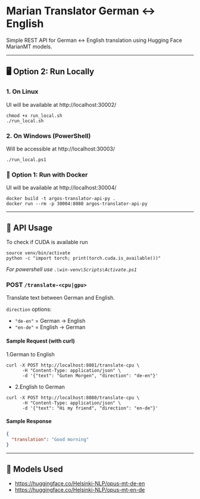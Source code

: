 # Marian Translator German ↔ English

Simple REST API for German ↔ English translation using Hugging Face MarianMT models.

---

## 🖥️ Option 2: Run Locally

### 1. On Linux

UI will be available at http://localhost:30002/

```shell
chmod +x run_local.sh
./run_local.sh
```

### 2. On Windows (PowerShell)

Will be accessible at http://localhost:30003/

```shell
./run_local.ps1
```

### 🐳 Option 1: Run with Docker

UI will be available at http://localhost:30004/

```shell
docker build -t argos-translator-api-py .
docker run --rm -p 30004:8080 argos-translator-api-py 
```
---

## 🔁 API Usage

To check if CUDA is available run

```shell
source venv/bin/activate
python -c "import torch; print(torch.cuda.is_available())"
```
_For powershell use `.\win-venv\Scripts\Activate.ps1`_

### POST `/translate-<cpu|gpu>`



Translate text between German and English.

`direction` options:

- `"de-en"` = German → English
- `"en-de"` = English → German

#### Sample Request (with curl)

1.German to English

```shell
curl -X POST http://localhost:8081/translate-cpu \
      -H "Content-Type: application/json" \
      -d '{"text": "Guten Morgen", "direction": "de-en"}'
```

- 2.English to German

```shell
curl -X POST http://localhost:8080/translate-cpu \
      -H "Content-Type: application/json" \
      -d '{"text": "Hi my friend", "direction": "en-de"}'
```

#### Sample Response

```json
{
  "translation": "Good morning"
}
```
---

## 🧩 Models Used

- https://huggingface.co/Helsinki-NLP/opus-mt-de-en
- https://huggingface.co/Helsinki-NLP/opus-mt-en-de


